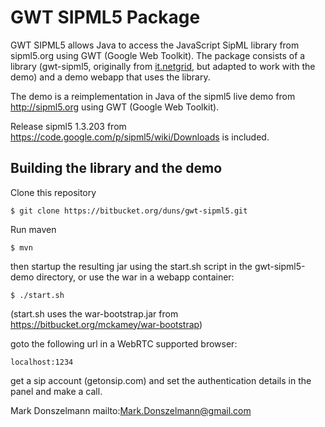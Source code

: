 # GWT SIPML5 Package

GWT SIPML5 allows Java to access the JavaScript SipML library from sipml5.org using GWT (Google Web Toolkit).
The package consists of a library (gwt-sipml5, originally from [it.netgrid](https://bitbucket.org/netgrid/gwt-sipml5), 
but adapted to work with the demo) and a demo webapp that uses the library. 

The demo is a reimplementation in Java of the sipml5 live demo from http://sipml5.org using GWT (Google Web Toolkit).

Release sipml5 1.3.203 from https://code.google.com/p/sipml5/wiki/Downloads is included.

## Building the library and the demo

Clone this repository

```
$ git clone https://bitbucket.org/duns/gwt-sipml5.git
```

Run maven

```
$ mvn
```

then startup the resulting jar using the start.sh script in the gwt-sipml5-demo directory, or use the war in a webapp container:

```
$ ./start.sh
```
(start.sh uses the war-bootstrap.jar from https://bitbucket.org/mckamey/war-bootstrap)

goto the following url in a WebRTC supported browser:

```
localhost:1234
```

get a sip account (getonsip.com) and set the authentication details in the panel and make a call. 




Mark Donszelmann mailto:Mark.Donszelmann@gmail.com
 
